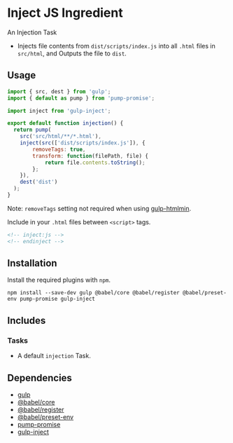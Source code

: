 Inject JS Ingredient
================================================================================

An Injection Task

- Injects file contents from `dist/scripts/index.js` into all `.html` files in `src/html`,
and Outputs the file to `dist`.

Usage
--------------------------------------------------------------------------------

```javascript
import { src, dest } from 'gulp';
import { default as pump } from 'pump-promise';

import inject from 'gulp-inject';

export default function injection() {
  return pump(
    src('src/html/**/*.html'),
    inject(src(['dist/scripts/index.js']), {
    	removeTags: true,
    	transform: function(filePath, file) {
    		return file.contents.toString();
    	};
    }),
    dest('dist')
  );
}
```
Note: `removeTags` setting not required when using [gulp-htmlmin](https://www.npmjs.com/package/gulp-htmlmin).

Include in your `.html` files between `<script>` tags.

```html
<!-- inject:js -->
<!-- endinject -->
```


Installation
--------------------------------------------------------------------------------

Install the required plugins with `npm`.

`npm install --save-dev gulp @babel/core @babel/register @babel/preset-env pump-promise gulp-inject`

Includes
--------------------------------------------------------------------------------

### Tasks

- A default `injection` Task.

Dependencies
--------------------------------------------------------------------------------

- [gulp](https://www.npmjs.com/package/gulp)
- [@babel/core](https://www.npmjs.com/package/@babel/core)
- [@babel/register](https://www.npmjs.com/package/@babel/register)
- [@babel/preset-env](https://www.npmjs.com/package/@babel/preset-env)
- [pump-promise](https://www.npmjs.com/package/pump-promise)
- [gulp-inject](https://www.npmjs.com/package/gulp-inject)
